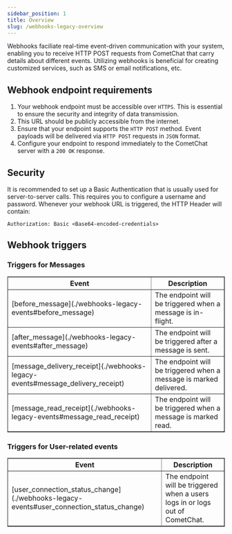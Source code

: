```yaml
---
sidebar_position: 1
title: Overview
slug: /webhooks-legacy-overview
---
```


Webhooks faciliate real-time event-driven communication with your system, enabling you to receive HTTP POST requests from CometChat that carry details about different events. Utilizing webhooks is beneficial for creating customized services, such as SMS or email notifications, etc.

## Webhook endpoint requirements

1. Your webhook endpoint must be accessible over `HTTPS`. This is essential to ensure the security and integrity of data transmission.
2. This URL should be publicly accessible from the internet.
3. Ensure that your endpoint supports the `HTTP POST` method. Event payloads will be delivered via `HTTP POST` requests in `JSON` format.
4. Configure your endpoint to respond immediately to the CometChat server with a `200 OK` response.

## Security

It is recommended to set up a Basic Authentication that is usually used for server-to-server calls.
This requires you to configure a username and password. Whenever your webhook URL is triggered, the HTTP Header will contain:

```
Authorization: Basic <Base64-encoded-credentials>
```

## Webhook triggers

### Triggers for Messages

<table border='1' style={{ borderCollapse: 'collapse' }}>
  <thead>
    <tr>
      <th>Event</th>
      <th>Description</th>
    </tr>
  </thead>
  <tbody>
    <tr>
      <td>[before_message](./webhooks-legacy-events#before_message)</td>
      <td>The endpoint will be triggered when a message is in-flight.</td>
    </tr>
    <tr>
      <td>[after_message](./webhooks-legacy-events#after_message)</td>
      <td>The endpoint will be triggered after a message is sent.</td>
    </tr>
    <tr>
      <td>[message_delivery_receipt](./webhooks-legacy-events#message_delivery_receipt)</td>
      <td>The endpoint will be triggered when a message is marked delivered.</td>
    </tr>
    <tr>
      <td>[message_read_receipt](./webhooks-legacy-events#message_read_receipt)</td>
      <td>The endpoint will be triggered when a message is marked read.</td>
    </tr>
  </tbody>
</table>

### Triggers for User-related events

<table border='1' style={{ borderCollapse: 'collapse' }}>
  <thead>
    <tr>
      <th>Event</th>
      <th>Description</th>
    </tr>
  </thead>
  <tbody>
    <tr>
      <td>[user_connection_status_change](./webhooks-legacy-events#user_connection_status_change)</td>
      <td>The endpoint will be triggered when a users logs in or logs out of CometChat.</td>
    </tr>
  </tbody>
</table>
